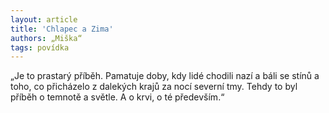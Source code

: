 ```yaml
---
layout: article
title: 'Chlapec a Zima'
authors: „Miška“
tags: povídka
---
```


„Je to prastarý příběh. Pamatuje doby, kdy lidé chodili nazí a báli se stínů a toho, co přicházelo z dalekých krajů za nocí severní tmy. Tehdy to byl příběh o temnotě a světle. A o krvi, o té především.“
